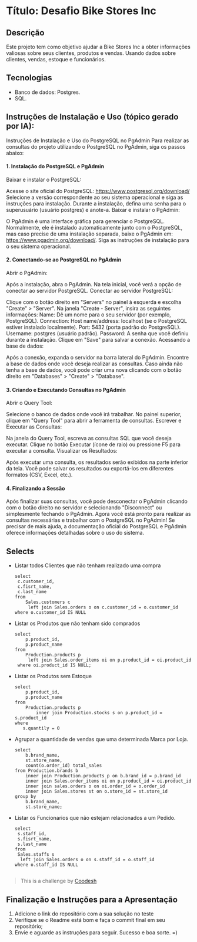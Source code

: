 # Título: Desafio Bike Stores Inc

## Descrição
Este projeto tem como objetivo ajudar a Bike Stores Inc a obter informações valiosas sobre seus clientes, produtos e vendas. Usando dados sobre clientes, vendas, estoque e funcionários.

## Tecnologias
 - Banco de dados: Postgres.
 - SQL.

## Instruções de Instalação e Uso (tópico gerado por IA):

Instruções de Instalação e Uso do PostgreSQL no PgAdmin
Para realizar as consultas do projeto utilizando o PostgreSQL no PgAdmin, siga os passos abaixo:

#### 1. Instalação do PostgreSQL e PgAdmin
Baixar e instalar o PostgreSQL:

Acesse o site oficial do PostgreSQL: https://www.postgresql.org/download/
Selecione a versão correspondente ao seu sistema operacional e siga as instruções para instalação.
Durante a instalação, defina uma senha para o superusuário (usuário postgres) e anote-a.
Baixar e instalar o PgAdmin:

O PgAdmin é uma interface gráfica para gerenciar o PostgreSQL. Normalmente, ele é instalado automaticamente junto com o PostgreSQL, mas caso precise de uma instalação separada, baixe o PgAdmin em: https://www.pgadmin.org/download/.
Siga as instruções de instalação para o seu sistema operacional.

#### 2. Conectando-se ao PostgreSQL no PgAdmin
Abrir o PgAdmin:

Após a instalação, abra o PgAdmin.
Na tela inicial, você verá a opção de conectar ao servidor PostgreSQL.
Conectar ao servidor PostgreSQL:

Clique com o botão direito em "Servers" no painel à esquerda e escolha "Create" > "Server".
Na janela "Create - Server", insira as seguintes informações:
Name: Dê um nome para o seu servidor (por exemplo, PostgreSQL).
Connection:
Host name/address: localhost (se o PostgreSQL estiver instalado localmente).
Port: 5432 (porta padrão do PostgreSQL).
Username: postgres (usuário padrão).
Password: A senha que você definiu durante a instalação.
Clique em "Save" para salvar a conexão.
Acessando a base de dados:

Após a conexão, expanda o servidor na barra lateral do PgAdmin.
Encontre a base de dados onde você deseja realizar as consultas. Caso ainda não tenha a base de dados, você pode criar uma nova clicando com o botão direito em "Databases" > "Create" > "Database".
#### 3. Criando e Executando Consultas no PgAdmin
Abrir o Query Tool:

Selecione o banco de dados onde você irá trabalhar.
No painel superior, clique em "Query Tool" para abrir a ferramenta de consultas.
Escrever e Executar as Consultas:

Na janela do Query Tool, escreva as consultas SQL que você deseja executar.
Clique no botão Executar (ícone de raio) ou pressione F5 para executar a consulta.
Visualizar os Resultados:

Após executar uma consulta, os resultados serão exibidos na parte inferior da tela.
Você pode salvar os resultados ou exportá-los em diferentes formatos (CSV, Excel, etc.).
#### 4. Finalizando a Sessão
Após finalizar suas consultas, você pode desconectar o PgAdmin clicando com o botão direito no servidor e selecionando "Disconnect" ou simplesmente fechando o PgAdmin.
Agora você está pronto para realizar as consultas necessárias e trabalhar com o PostgreSQL no PgAdmin! Se precisar de mais ajuda, a documentação oficial do PostgreSQL e PgAdmin oferece informações detalhadas sobre o uso do sistema.

## Selects

- Listar todos Clientes que não tenham realizado uma compra
  ```
  select 
   c.customer_id, 
   c.fisrt_name, 
   c.last_name 
  from
	  Sales.customers c
	   left join Sales.orders o on c.customer_id = o.customer_id
  where o.customer_id IS NULL

- Listar os Produtos que não tenham sido comprados
  ```
  select
	  p.product_id,
	  p.product_name
  from
	  Production.products p
	   left join Sales.order_items oi on p.product_id = oi.product_id
   where oi.product_id IS NULL;
- Listar os Produtos sem Estoque
  ```
  select
	  p.product_id,
	  p.product_name
  from
	  Production.products p
		  inner join Production.stocks s on p.product_id = s.product_id
  where
	 s.quantily = 0
- Agrupar a quantidade de vendas que uma determinada Marca por Loja.
  ```
  select 
	  b.brand_name, 
	  st.store_name, 
	  count(o.order_id) total_sales
  from Production.brands b
	  inner join Production.products p on b.brand_id = p.brand_id
	  inner join Sales.order_items oi on p.product_id = oi.product_id
	  inner join sales.orders o on oi.order_id = o.order_id
	  inner join Sales.stores st on o.store_id = st.store_id
  group by
	  b.brand_name, 
	  st.store_name;
- Listar os Funcionarios que não estejam relacionados a um Pedido.
  ```
  select 
   s.staff_id, 
   s.fisrt_name, 
   s.last_name 
  from
   Sales.staffs s
    left join Sales.orders o on s.staff_id = o.staff_id
  where o.staff_id IS NULL


>  This is a challenge by [Coodesh](https://coodesh.com/)

## Finalização e Instruções para a Apresentação

1. Adicione o link do repositório com a sua solução no teste
2. Verifique se o Readme está bom e faça o commit final em seu repositório;
3. Envie e aguarde as instruções para seguir. Sucesso e boa sorte. =)
